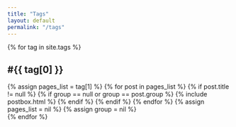 ```yaml
---
title: "Tags"
layout: default
permalink: "/tags"
---
```


{% for tag in site.tags %}
<div id="{{ tag[0] | replace: ' ','-' }}" class="row listrecent collapse">
<div class="section-title col-md-12 mt-4">
<h2>#{{ tag[0] }}</h2>
</div>
{% assign pages_list = tag[1] %}
{% for post in pages_list %}
{% if post.title != null %}
{% if group == null or group == post.group %}
{% include postbox.html %}
{% endif %}
{% endif %}
{% endfor %}
{% assign pages_list = nil %}
{% assign group = nil %}
</div>
{% endfor %}

<script>
    async function renderCurrentKeyTag() {
        var tag = window.location.hash;
        if (tag.length > 0) {
            $(tag).collapse('show');
        }
        else {
            $('div.collapse').each(function( index ) {
                $(this).collapse('show');
            });
        }
    }

    window.addEventListener('load', () => {
        renderCurrentKeyTag();
    });
</script>
